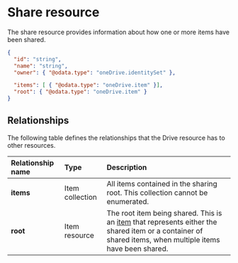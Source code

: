 # Share resource

The share resource provides information about how one or more items have
been shared.

<!-- {"blockType": "resource", "@odata.type": "oneDrive.share" } -->
```json
{
  "id": "string",
  "name": "string",
  "owner": { "@odata.type": "oneDrive.identitySet" },

  "items": [ { "@odata.type": "oneDrive.item" }],
  "root": { "@odata.type": "oneDrive.item" }
}
```

## Relationships

The following table defines the relationships that the Drive resource has to other resources.

| Relationship name | Type            | Description                                                                                                                                                |
|:------------------|:----------------|:-----------------------------------------------------------------------------------------------------------------------------------------------------------|
| **items**         | Item collection | All items contained in the sharing root. This collection cannot be enumerated.                                                                             |
| **root**          | Item resource   | The root item being shared. This is an [item](item.md) that represents either the shared item or a container of shared items, when multiple items have been shared. |


<!-- {
  "type": "#page.annotation",
  "description": "Share resource returns information about a shared item or collection of items.",
  "keywords": "share,shared,sharing root,shared files, shared items",
  "section": "documentation",
  "tocPath": "Resources/Share"
} -->
